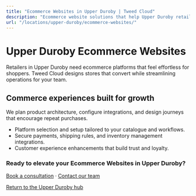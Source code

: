 ```yaml
---
title: "Ecommerce Websites in Upper Duroby | Tweed Cloud"
description: "Ecommerce website solutions that help Upper Duroby retailers sell with confidence."
url: "/locations/upper-duroby/ecommerce-websites/"
---
```


# Upper Duroby Ecommerce Websites

Retailers in Upper Duroby need ecommerce platforms that feel effortless for shoppers. Tweed Cloud designs stores that convert while streamlining operations for your team.

## Commerce experiences built for growth

We plan product architecture, configure integrations, and design journeys that encourage repeat purchases.

- Platform selection and setup tailored to your catalogue and workflows.
- Secure payments, shipping rules, and inventory management integrations.
- Customer experience enhancements that build trust and loyalty.

### Ready to elevate your Ecommerce Websites in Upper Duroby?

[Book a consultation](/consultation/) · [Contact our team](/contact/)

[Return to the Upper Duroby hub](/locations/upper-duroby/)
